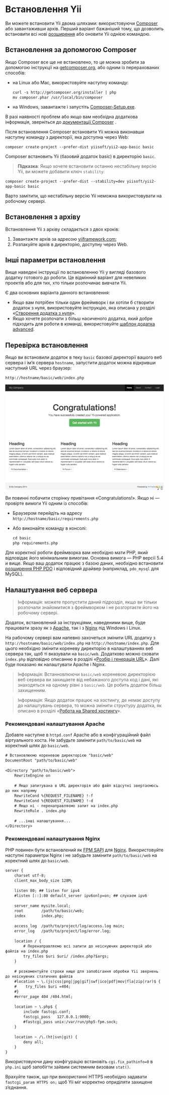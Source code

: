 Встановлення Yii
==============

Ви можете встановити Yii двома шляхами: використовуючи [Composer](http://getcomposer.org/) або завантаживши архів.
Перший варіант бажаніший тому, що дозволить встановити всі нові [розширення](structure-extensions.md)
або оновити Yii однією командою.


Встановлення за допомогою Composer <a name="installing-via-composer"></a>
-----------------------

Якщо Composer все ще не встановлено, то це можна зробити за допомогою інструкції на [getcomposer.org](https://getcomposer.org/download/), або одним із перерахованих способів:

* на Linux або Mac, використовуйте наступну команду:

  ```
  curl -s http://getcomposer.org/installer | php
  mv composer.phar /usr/local/bin/composer
  ```
* на Windows, завантажте і запустіть [Composer-Setup.exe](https://getcomposer.org/Composer-Setup.exe).

В разі наявності проблем або якщо вам необхідна додаткова інформація, зверніться до [документації Composer](https://getcomposer.org/doc/) .

Після встановлення Composer встановити Yii можна виконавши наступну команду з директорії, яка доступна через Web:

```
composer create-project --prefer-dist yiisoft/yii2-app-basic basic
```

Composer встановить Yii (базовий додаток basic) в директорію `basic`.

> **Підказка**: Якщо хочете встановити останню нестабільну версію Yii, ви можете добавити ключ `stability`:
```
composer create-project --prefer-dist --stability=dev yiisoft/yii2-app-basic basic
```
Варто замітити, що нестабільну версію Yii неможна використовувати на робочому сервері.


Встановлення з архіву <a name="installing-from-archive-file"></a>
-------------------------------

Встановлення Yii з архіву складається з двох кроків:

1. Завантажте архів за адресою [yiiframework.com](http://www.yiiframework.com/download/yii2-basic);
2. Розпакуйте архів в директорію, доступну через Web.


Інші параметри встановлення <a name="other-installation-options"></a>
--------------------------

Вище наведені інструкції по встановленню Yii у вигляді базового додатку готового до роботи.
Це відмінний варіант для невеликих проектів або для тих, хто тільки розпочинає вивчати Yii.

Є два основних варіанта данного встановлення:

* Якщо вам потрібен тільки один фреймворк і ви хотіли б створити додаток з нуля, використовуйте інструкцію, яка описана у розділі «[Створення додатка з нуля](tutorial-start-from-scratch.md)».
* Якщо хочете розпочати з більш насиченого додатка, який добре підходить для роботи в команді, використовуйте
[шаблон додатка advanced](tutorial-advanced-app.md).


Перевірка встановлення <a name="verifying-installation"></a>
----------------------

Якщо ви встановили додаток в теку `basic` базової директорії вашого веб сервера і ім’я сервера `hostname`,
запустити додаток можна відкривши наступний URL через браузер:

```
http://hostname/basic/web/index.php
```

![Успішно встановленний Yii](../guide/images/start-app-installed.png)

Ви повинні побачити сторінку привітання «Congratulations!». Якщо ні — провірте вимоги Yii одним із способів:

* Браузером перейдіть на адресу `http://hostname/basic/requirements.php`
* Або виконайте команду в консолі: 

  ```
  cd basic
  php requirements.php
  ```

Для коректної роботи фреймворка вам необхідно мати PHP, який відповідає його мінімальним вимогам. Основна вимога — PHP версії 5.4 и вище. Якщо ваш додаток працює з базою даних, необхідно встановити
[розширення PHP PDO](http://www.php.net/manual/ru/pdo.installation.php) і відповідний драйвер 
(наприклад, `pdo_mysql` для MySQL).


Налаштування веб сервера <a name="configuring-web-servers"></a>
-----------------------

> Інформація: можете пропустити даний підрозділ, якщо ви тільки розпочали знайомитися з фреймворком і не розгортаєте його на робочому сервері.

Додаток, встановлений за інструкціями, наведеними вище, буде працювати зразу як з [Apache](http://httpd.apache.org/),
так і з [Nginx](http://nginx.org/) під Windows і Linux.

На рабочому сервері вам напевно захочеться змінити URL додатку з `http://hostname/basic/web/index.php`
на `http://hostname/index.php`. Для цього необхідно змінити кореневу директорію в налаштуваннях веб сервера так, щоб ті
вказували на `basic/web`. Додатково можно сховати `index.php` відповідно описанню в розділі «[Розбір і генерація URL](runtime-url-handling.md)». 
Далі буде показано як налаштувати Apache і Nginx.

> Інформація: Встанновлюючи `basic/web` кореневою директорією веб сервера ви захищаете від небажаного доступа код і дані, які знаходяться на одному рівні з `basic/web`. Це робить додаток більш захищенним.

> Інформація: Якщо додаток працює на хостингу, де немає доступу до налаштувань сервера, то можна змінити структуру додатка, як описано в розділі «[Робота на Shared хостингу](tutorial-shared-hosting.md)».


### Рекомендовані налаштування Apache <a name="recommended-apache-configuration"></a>

Добавте наступне в `httpd.conf` Apache або в конфігураційний файл віртуального хоста. Не забудьте замінити
`path/to/basic/web` на коректний шлях до `basic/web`.

```
# Встановлюємо кореневою директорією "basic/web"
DocumentRoot "path/to/basic/web"

<Directory "path/to/basic/web">
    RewriteEngine on

    # Якщо запитувана в URL директорія або файл відсутні звертаємось до них напряму
    RewriteCond %{REQUEST_FILENAME} !-f
    RewriteCond %{REQUEST_FILENAME} !-d
    # Якщо ні - перенаправляємо запит на index.php
    RewriteRule . index.php

    # ...інші налаштування...
</Directory>
```


### Рекомендовані налаштування Nginx <a name="recommended-nginx-configuration"></a>

PHP повинен бути встановлений як [FPM SAPI](http://php.net/manual/ru/install.fpm.php) для [Nginx](http://wiki.nginx.org/).
Використовуйте наступні параметри Nginx і не забудьте замінити `path/to/basic/web` на коректний шлях до `basic/web`.

```
server {
    charset utf-8;
    client_max_body_size 128M;

    listen 80; ## listen for ipv4
    #listen [::]:80 default_server ipv6only=on; ## слухаєм ipv6

    server_name mysite.local;
    root        /path/to/basic/web;
    index       index.php;

    access_log  /path/to/project/log/access.log main;
    error_log   /path/to/project/log/error.log;

    location / {
        # Перенаправляємо всі запити до неіснуючих директорій або файлів на index.php
        try_files $uri $uri/ /index.php?$args;
    }

    # розкоментуйте строки нище для запобігання обробки Yii звернень до неіснуючих статичних файлів
    #location ~ \.(js|css|png|jpg|gif|swf|ico|pdf|mov|fla|zip|rar)$ {
    #    try_files $uri =404;
    #}
    #error_page 404 /404.html;

    location ~ \.php$ {
        include fastcgi.conf;
        fastcgi_pass   127.0.0.1:9000;
        #fastcgi_pass unix:/var/run/php5-fpm.sock;
    }

    location ~ /\.(ht|svn|git) {
        deny all;
    }
}
```

Використовуючи дану конфігурацію встановіть `cgi.fix_pathinfo=0` в `php.ini` щоб запобігти зайвим системним визовам `stat()`.

Врахуйте також, що при використанні HTTPS необхідно задавати `fastcgi_param HTTPS on;` щоб Yii міг корректно оприділяти захищене
з’єднання.
